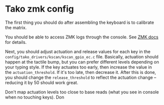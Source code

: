 # Tako zmk config

The first thing you should do after assembling the keyboard is to calibrate the matrix.

You should be able to access ZMK logs through the console. See [ZMK docs](https://zmk.dev/docs/development/usb-logging) for details.

Next, you should adjust actuation and release values for each key in the `config/tako_drivers/kscan/kscan_gpio_ec.c` file. Basically, actuation should happen at the tactile bump, but you can prefer different levels depending on your typing style. If the key actuates too early, then increase the value in the `actuation_threshold`. If it's too late, then decrease it. After this is done, you should change the `release_threshold` to reflect the actuation change – reducing it by 50 should work great.

Don't map actuation levels too close to base reads (what you see in console when no touching keys).
Don